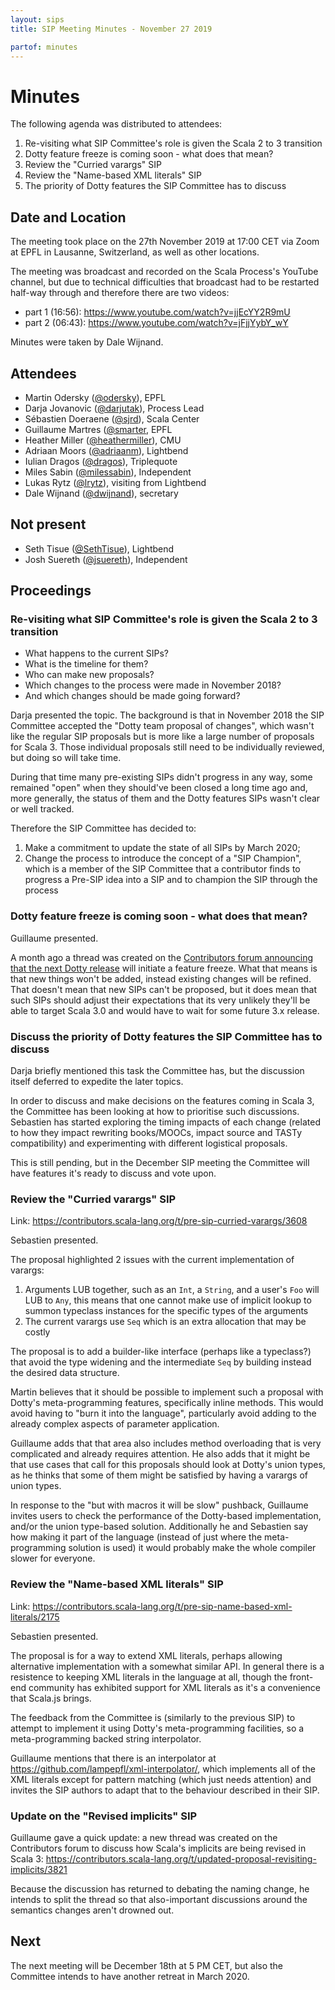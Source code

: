 ```yaml
---
layout: sips
title: SIP Meeting Minutes - November 27 2019

partof: minutes
---
```


# Minutes

The following agenda was distributed to attendees:

1. Re-visiting what SIP Committee's role is given the Scala 2 to 3 transition
2. Dotty feature freeze is coming soon - what does that mean?
3. Review the "Curried varargs" SIP
4. Review the "Name-based XML literals" SIP
5. The priority of Dotty features the SIP Committee has to discuss

## Date and Location

The meeting took place on the 27th November 2019 at 17:00 CET via Zoom at EPFL in Lausanne, Switzerland, as well as other locations.

The meeting was broadcast and recorded on the Scala Process's YouTube channel, but due to technical difficulties
that broadcast had to be restarted half-way through and therefore there are two videos:

* part 1 (16:56): <https://www.youtube.com/watch?v=jjEcYY2R9mU>
* part 2 (06:43): <https://www.youtube.com/watch?v=jFjjYybY_wY>

Minutes were taken by Dale Wijnand.

## Attendees

* Martin Odersky ([@odersky](https://github.com/odersky)), EPFL
* Darja Jovanovic ([@darjutak](https://github.com/darjutak)), Process Lead
* Sébastien Doeraene ([@sjrd](https://github.com/sjrd)), Scala Center
* Guillaume Martres ([@smarter](https://github.com/smarter), EPFL
* Heather Miller ([@heathermiller](https://github.com/heathermiller)), CMU
* Adriaan Moors ([@adriaanm](https://github.com/adriaanm)), Lightbend
* Iulian Dragos ([@dragos](https://github.com/dragos)), Triplequote
* Miles Sabin ([@milessabin](https://github.com/milessabin)), Independent
* Lukas Rytz ([@lrytz](https://twitter.com/lrytz)), visiting from Lightbend
* Dale Wijnand ([@dwijnand](https://twitter.com/dwijnand)), secretary

## Not present

* Seth Tisue ([@SethTisue](https://github.com/SethTisue)), Lightbend
* Josh Suereth ([@jsuereth](https://github.com/jsuereth)), Independent

## Proceedings

### Re-visiting what SIP Committee's role is given the Scala 2 to 3 transition

* What happens to the current SIPs?
* What is the timeline for them?
* Who can make new proposals?
* Which changes to the process were made in November 2018?
* And which changes should be made going forward?

Darja presented the topic.  The background is that in November 2018 the SIP Committee accepted the "Dotty team
proposal of changes", which wasn't like the regular SIP proposals but is more like a large number of proposals
for Scala 3.  Those individual proposals still need to be individually reviewed, but doing so will take time.

During that time many pre-existing SIPs didn't progress in any way, some remained "open" when they should've
been closed a long time ago and, more generally, the status of them and the Dotty features SIPs wasn't clear or
well tracked.

Therefore the SIP Committee has decided to:

1. Make a commitment to update the state of all SIPs by March 2020;
2. Change the process to introduce the concept of a "SIP Champion", which is a member of the SIP Committee that
   a contributor finds to progress a Pre-SIP idea into a SIP and to champion the SIP through the process

### Dotty feature freeze is coming soon - what does that mean?

Guillaume presented.

A month ago a thread was created on the [Contributors forum announcing that the next Dotty release][freeze] will
initiate a feature freeze.  What that means is that new things won't be added, instead existing changes will
be refined.  That doesn't mean that new SIPs can't be proposed, but it does mean that such SIPs should adjust
their expectations that its very unlikely they'll be able to target Scala 3.0 and would have to wait for some
future 3.x release.

[freeze]: https://contributors.scala-lang.org/t/preparing-for-feature-freeze/3780

### Discuss the priority of Dotty features the SIP Committee has to discuss

Darja briefly mentioned this task the Committee has, but the discussion itself deferred to expedite the later
topics.

In order to discuss and make decisions on the features coming in Scala 3, the Committee has been looking at how
to prioritise such discussions.  Sebastien has started exploring the timing impacts of each change (related to
how they impact rewriting books/MOOCs, impact source and TASTy compatibility) and experimenting with different
logistical proposals.

This is still pending, but in the December SIP meeting the Committee will have features it's ready to discuss
and vote upon.

### Review the "Curried varargs" SIP

Link: <https://contributors.scala-lang.org/t/pre-sip-curried-varargs/3608>

Sebastien presented.

The proposal highlighted 2 issues with the current implementation of varargs:

1. Arguments LUB together, such as an `Int`, a `String`, and a user's `Foo` will LUB to `Any`, this means that
   one cannot make use of implicit lookup to summon typeclass instances for the specific types of the arguments
2. The current varargs use `Seq` which is an extra allocation that may be costly

The proposal is to add a builder-like interface (perhaps like a typeclass?) that avoid the type widening and the
intermediate `Seq` by building instead the desired data structure.

Martin believes that it should be possible to implement such a proposal with Dotty's meta-programming features,
specifically inline methods.  This would avoid having to "burn it into the language", particularly avoid adding
to the already complex aspects of parameter application.

Guillaume adds that that area also includes method overloading that is very complicated and already requires
attention.  He also adds that it might be that use cases that call for this proposals should look at Dotty's
union types, as he thinks that some of them might be satisfied by having a varargs of union types.

In response to the "but with macros it will be slow" pushback, Guillaume invites users to check the performance
of the Dotty-based implementation, and/or the union type-based solution.  Additionally he and Sebastien say how
making it part of the language (instead of just where the meta-programming solution is used) it would probably
make the whole compiler slower for everyone.

### Review the "Name-based XML literals" SIP

Link: <https://contributors.scala-lang.org/t/pre-sip-name-based-xml-literals/2175>

Sebastien presented.

The proposal is for a way to extend XML literals, perhaps allowing alternative implementation with a somewhat
similar API.  In general there is a resistence to keeping XML literals in the language at all, though the
front-end community has exhibited support for XML literals as it's a convenience that Scala.js brings.

The feedback from the Committee is (similarly to the previous SIP) to attempt to implement it using Dotty's
meta-programming facilities, so a meta-programming backed string interpolator.

Guillaume mentions that there is an interpolator at <https://github.com/lampepfl/xml-interpolator/>, which
implements all of the XML literals except for pattern matching (which just needs attention) and invites the SIP
authors to adapt that to the behaviour described in their SIP.

### Update on the "Revised implicits" SIP

Guillaume gave a quick update: a new thread was created on the Contributors forum to discuss how Scala's
implicits are being revised in Scala 3: <https://contributors.scala-lang.org/t/updated-proposal-revisiting-implicits/3821>

Because the discussion has returned to debating the naming change, he intends to split the thread so that
also-important discussions around the semantics changes aren't drowned out.

## Next

The next meeting will be December 18th at 5 PM CET, but also the Committee intends to have another retreat in
March 2020.
